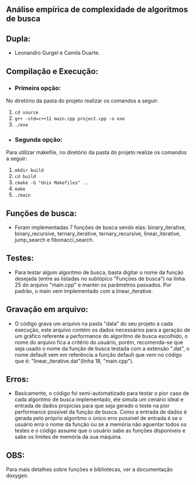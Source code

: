 ## Análise empírica de complexidade de algoritmos de busca

## Dupla:

- Leonandro Gurgel e Camila Duarte.

## Compilação e Execução:

- ### Primeira opção:

No diretório da pasta do projeto realizar os comandos a seguir:
1. `cd source`
2. `g++ -std=c++11 main.cpp project.cpp -o exe`
3. `./exe`

- ### Segunda opção:

Para utilizar makefile, no diretório da pasta do projeto realize os comandos a seguir:
1. `mkdir build`
2. `cd build`
3. `cmake -G "Unix Makefiles" ..`
4. `make`
5. `./main`

## Funções de busca:

- Foram implementadas 7 funções de busca sendo elas: binary_iterative, binary_recursive, ternary_iterative, ternary_recursive, linear_iterative, jump_search e fibonacci_search.

## Testes:

- Para testar algum algoritmo de busca, basta digitar o nome da função desejada (entre as listadas no subtópico "Funções de busca") na linha 25 do arquivo "main.cpp" e manter os parâmetros passados. Por padrão, o main vem implementado com a linear_iterative.


## Gravação em arquivo:

- O código grava um arquivo na pasta "data" do seu projeto a cada execução, este arquivo contém os dados necessários para a geração de um gráfico referente a performance do algoritmo de busca escolhido, o nome do arquivo fica a critério do usuário, porém, recomenda-se que seja usado o nome da função de busca testada com a extensão ".dat", o nome default vem em referência a função default que vem no código que é: "linear_iterative.dat"(linha 18, "main.cpp").

## Erros:

- Basicamente, o código foi semi-automatizado para testar o pior caso de cada algoritmo de busca implementado, ele simula um cenário ideal e entrada de dados propícias para que seja gerado o teste na pior performance possível da função de busca. Como a entrada de dados é gerada pelo próprio algoritmo o único erro possível de entrada é se o usuário erra o nome da função ou se a memória não aguentar todos os testes e o código assume que o usuário sabe as funções disponíveis e sabe os limites de memória da sua máquina.

## OBS:
Para mais detalhes sobre funções e bibliotecas, ver a documentação doxygen.
